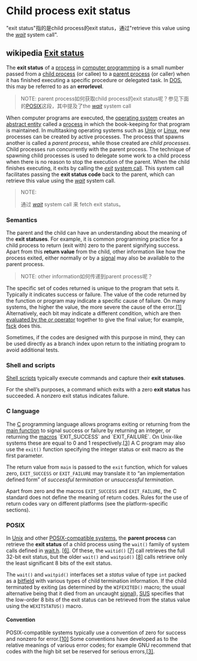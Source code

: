 # Child process exit status

"exit status"指的是child process的exit status，通过"retrieve this value using the [*wait*](https://en.wikipedia.org/wiki/Wait_(operating_system)) system call".

## wikipedia [Exit status](https://en.wikipedia.org/wiki/Exit_status)

The **exit status** of a [process](https://en.wikipedia.org/wiki/Computer_process) in [computer programming](https://en.wikipedia.org/wiki/Computer_programming) is a small number passed from a [child process](https://en.wikipedia.org/wiki/Child_process) (or callee) to a [parent process](https://en.wikipedia.org/wiki/Parent_process) (or caller) when it has finished executing a specific procedure or delegated task. In [DOS](https://en.wikipedia.org/wiki/DOS), this may be referred to as an **errorlevel**.

> NOTE: parent process如何获取child process的exit status呢？参见下面的[POSIX](#POSIX)这段，其中提及了the [*wait*](https://en.wikipedia.org/wiki/Wait_(operating_system)) system call



When computer programs are executed, the [operating system](https://en.wikipedia.org/wiki/Operating_system) creates an [abstract entity](https://en.wikipedia.org/wiki/Abstract_entity) called a [process](https://en.wikipedia.org/wiki/Computer_process) in which the book-keeping for that program is maintained. In multitasking operating systems such as [Unix](https://en.wikipedia.org/wiki/Unix) or [Linux](https://en.wikipedia.org/wiki/Linux), new processes can be created by active processes. The process that spawns another is called a *parent process*, while those created are *child processes*. Child processes run concurrently with the parent process. The technique of spawning child processes is used to delegate some work to a child process when there is no reason to stop the execution of the parent. When the child finishes executing, it exits by calling the [*exit*](https://en.wikipedia.org/wiki/Exit_(system_call)) [system call](https://en.wikipedia.org/wiki/System_call). This system call facilitates passing the **exit status code** back to the parent, which can retrieve this value using the [*wait*](https://en.wikipedia.org/wiki/Wait_(operating_system)) system call.

> NOTE: 
>
> 通过  [*wait*](https://en.wikipedia.org/wiki/Wait_(operating_system)) system call 来 fetch exit status。

### Semantics

The parent and the child can have an understanding about the meaning of the **exit statuses**. For example, it is common programming practice for a child process to return (exit with) zero to the parent signifying success. Apart from this **return value** from the child, other information like how the process exited, either normally or by a [signal](https://en.wikipedia.org/wiki/Signal_(computing)) may also be available to the parent process.

> NOTE: other information如何传递到parent process呢？

The specific set of codes returned is unique to the program that sets it. Typically it indicates success or failure. The value of the code returned by the function or program may indicate a specific cause of failure. On many systems, the higher the value, the more severe the cause of the error.[[1\]](https://en.wikipedia.org/wiki/Exit_status#cite_note-1) Alternatively, each bit may indicate a different condition, which are then [evaluated by the *or* operator](https://en.wikipedia.org/wiki/Or_(logic)) together to give the final value; for example, [fsck](https://en.wikipedia.org/wiki/Fsck) does this.

Sometimes, if the codes are designed with this purpose in mind, they can be used directly as a branch index upon return to the initiating program to avoid additional tests.

### Shell and scripts

[Shell scripts](https://en.wikipedia.org/wiki/Shell_script) typically execute commands and capture their **exit statuses**.

For the shell’s purposes, a command which exits with a zero **exit status** has succeeded. A nonzero exit status indicates failure. 



### C language

The [C](https://en.wikipedia.org/wiki/C_(programming_language)) programming language allows programs exiting or returning from the [main function](https://en.wikipedia.org/wiki/Main_function) to signal success or failure by returning an integer, or returning the [macros](https://en.wikipedia.org/wiki/Macro_(computer_science)) `EXIT_SUCCESS` and `EXIT_FAILURE`. On Unix-like systems these are equal to 0 and 1 respectively.[[3\]](https://en.wikipedia.org/wiki/Exit_status#cite_note-glibc-3) A C program may also use the `exit()` function specifying the integer status or exit macro as the first parameter.

The return value from `main` is passed to the `exit` function, which for values zero, `EXIT_SUCCESS` or `EXIT_FAILURE` may translate it to “an implementation defined form” of *successful termination* or *unsuccessful termination*.

Apart from zero and the macros `EXIT_SUCCESS` and `EXIT_FAILURE`, the C standard does not define the meaning of return codes. Rules for the use of return codes vary on different platforms (see the platform-specific sections).

### POSIX

In [Unix](https://en.wikipedia.org/wiki/Unix) and other [POSIX-compatible systems](https://en.wikipedia.org/wiki/POSIX), the **parent process** can retrieve the **exit status** of a child process using the `wait()` family of system calls defined in [wait.h](https://en.wikipedia.org/w/index.php?title=Wait.h&action=edit&redlink=1). [[6\]](https://en.wikipedia.org/wiki/Exit_status#cite_note-6). Of these, the `waitid()` [[7\]](https://en.wikipedia.org/wiki/Exit_status#cite_note-7) call retrieves the full 32-bit exit status, but the older `wait()` and `waitpid()` [[8\]](https://en.wikipedia.org/wiki/Exit_status#cite_note-8) calls retrieve only the least significant 8 bits of the exit status.

The `wait()` and `waitpid()` interfaces set a *status* value of type `int` packed as a [bitfield](https://en.wikipedia.org/wiki/Bitfield) with various types of child termination information. If the child terminated by exiting (as determined by the `WIFEXITED()` macro; the usual alternative being that it died from an uncaught [signal](https://en.wikipedia.org/wiki/Signal_(computing))), [SUS](https://en.wikipedia.org/wiki/Single_UNIX_Specification) specifies that the low-order 8 bits of the exit status can be retrieved from the status value using the `WEXITSTATUS()` macro.

#### Convention 

POSIX-compatible systems typically use a convention of zero for success and nonzero for error.[[10\]](https://en.wikipedia.org/wiki/Exit_status#cite_note-10) Some conventions have developed as to the relative meanings of various error codes; for example GNU recommend that codes with the high bit set be reserved for serious errors,[[3\]](https://en.wikipedia.org/wiki/Exit_status#cite_note-glibc-3).

